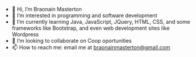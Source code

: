 - 👋 Hi, I’m Braonain Masterton
- 👀 I’m interested in programming and software development
- 🌱 I’m currently learning Java, JavaScript, JQuery, HTML, CSS, and some frameworks like Bootstrap, and even web development sites like Wordpress
- 💞️ I’m looking to collaborate on Coop oportunities 
- 📫 How to reach me: email me at braonainmasterton@gmail.com

<!---
BMasterton/BMasterton is a ✨ special ✨ repository because its `README.md` (this file) appears on your GitHub profile.
You can click the Preview link to take a look at your changes.
--->
